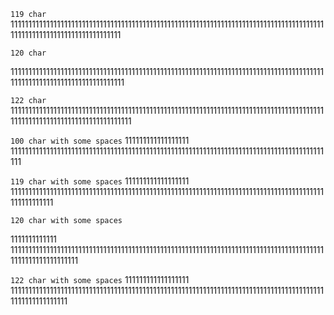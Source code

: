 `119 char`
11111111111111111111111111111111111111111111111111111111111111111111111111111111111111111111111111111111111111111111111

`120 char`

111111111111111111111111111111111111111111111111111111111111111111111111111111111111111111111111111111111111111111111111

`122 char`
11111111111111111111111111111111111111111111111111111111111111111111111111111111111111111111111111111111111111111111111111

`100 char with some spaces`
111111111111111111 1111111111111111111111111111111111111111111111111111111111111111111111111111111111111111111

`119 char with some spaces`
111111111111111111 1111111111111111111111111111111111111111111111111111111111111111111111111111111111111111111111111111

`120 char with some spaces`

1111111111111 11111111111111111111111111111111111111111111111111111111111111111111111111111111111111111111111111111111111

`122 char with some spaces`
111111111111111111 11111111111111111111111111111111111111111111111111111111111111111111111111111111111111111111111111111111
